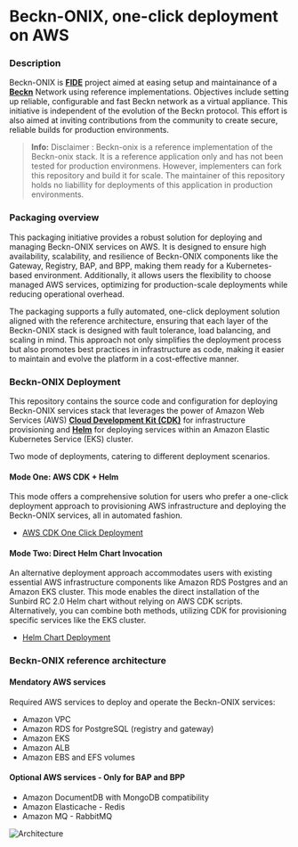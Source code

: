 # Beckn-ONIX, one-click deployment on AWS


### Description
Beckn-ONIX is **[FIDE](https://fide.org/)** project aimed at easing setup and maintainance of a **[Beckn](https://becknprotocol.io/)** Network using reference implementations. Objectives include setting up reliable, configurable and fast Beckn network as a virtual appliance. This initiative is independent of the evolution of the Beckn protocol. This effort is also aimed at inviting contributions from the community to create secure, reliable builds for production environments.

> **Info:** Disclaimer : Beckn-onix is a reference implementation of the Beckn-onix stack. It is a reference application only and has not been tested for production environmens. However, implementers can fork this repository and build it for scale. The maintainer of this repository holds no liabillity for deployments of this application in production environments.


### Packaging overview
This packaging initiative provides a robust solution for deploying and managing Beckn-ONIX services on AWS. It is designed to ensure high availability, scalability, and resilience of Beckn-ONIX components like the Gateway, Registry, BAP, and BPP, making them ready for a Kubernetes-based environment. Additionally, it allows users the flexibility to choose managed AWS services, optimizing for production-scale deployments while reducing operational overhead.

The packaging supports a fully automated, one-click deployment solution aligned with the reference architecture, ensuring that each layer of the Beckn-ONIX stack is designed with fault tolerance, load balancing, and scaling in mind. This approach not only simplifies the deployment process but also promotes best practices in infrastructure as code, making it easier to maintain and evolve the platform in a cost-effective manner.

### Beckn-ONIX Deployment
This repository contains the source code and configuration for deploying Beckn-ONIX services stack that leverages the power of Amazon Web Services (AWS) **[Cloud Development Kit (CDK)](https://aws.amazon.com/cdk)** for infrastructure provisioning and **[Helm](https://helm.sh)** for deploying services within an Amazon Elastic Kubernetes Service (EKS) cluster.  

Two mode of deployments, catering to different deployment scenarios.

#### Mode One: AWS CDK + Helm
This mode offers a comprehensive solution for users who prefer a one-click deployment approach to provisioning AWS infrastructure and deploying the Beckn-ONIX services, all in automated fashion.

* [AWS CDK One Click Deployment](documentations/01-Deployment-CDK-Beckn-ONIX.md)

#### Mode Two: Direct Helm Chart Invocation
An alternative deployment approach accommodates users with existing essential AWS infrastructure components like Amazon RDS Postgres and an Amazon EKS cluster. This mode enables the direct installation of the Sunbird RC 2.0 Helm chart without relying on AWS CDK scripts. Alternatively, you can combine both methods, utilizing CDK for provisioning specific services like the EKS cluster.

* [Helm Chart Deployment](documentations/02-Deployment-Helm-Beckn-ONIX.md)

### Beckn-ONIX reference architecture
#### Mendatory AWS services
Required AWS services to deploy and operate the Beckn-ONIX services:
* Amazon VPC
* Amazon RDS for PostgreSQL (registry and gateway)
* Amazon EKS
* Amazon ALB
* Amazon EBS and EFS volumes

#### Optional AWS services - Only for BAP and BPP
* Amazon DocumentDB with MongoDB compatibility 
* Amazon Elasticache - Redis
* Amazon MQ - RabbitMQ

![Architecture](images/Beckn-ONIX-AWS-reference-arch-master.png)
